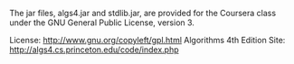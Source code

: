 The jar files, algs4.jar and stdlib.jar, are provided for the Coursera class
under the GNU General Public License, version 3.

License: http://www.gnu.org/copyleft/gpl.html
Algorithms 4th Edition Site: http://algs4.cs.princeton.edu/code/index.php
